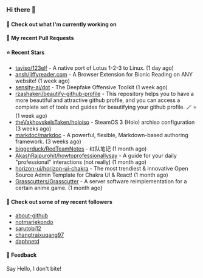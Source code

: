 ### Hi there 👋

#### 👷 Check out what I'm currently working on

#### 🔨 My recent Pull Requests


#### ⭐ Recent Stars

- [taviso/123elf](https://github.com/taviso/123elf) - A native port of Lotus 1-2-3 to Linux. (1 day ago)
- [ansh/jiffyreader.com](https://github.com/ansh/jiffyreader.com) - A Browser Extension for Bionic Reading on ANY website! (1 week ago)
- [sensity-ai/dot](https://github.com/sensity-ai/dot) - The Deepfake Offensive Toolkit (1 week ago)
- [rzashakeri/beautify-github-profile](https://github.com/rzashakeri/beautify-github-profile) - This repository helps you to have a more beautiful and attractive github profile, and you can access a complete set of tools and guides for beautifying your github profile. 🪄 ⭐ (1 week ago)
- [theVakhovskeIsTaken/holoiso](https://github.com/theVakhovskeIsTaken/holoiso) - SteamOS 3 (Holo) archiso configuration (3 weeks ago)
- [markdoc/markdoc](https://github.com/markdoc/markdoc) - A powerful, flexible, Markdown-based authoring framework. (3 weeks ago)
- [biggerduck/RedTeamNotes](https://github.com/biggerduck/RedTeamNotes) - 红队笔记 (1 month ago)
- [AkashRajpurohit/howtoprofessionallysay](https://github.com/AkashRajpurohit/howtoprofessionallysay) - A guide for your daily &#34;professional&#34; interactions (not really) (1 month ago)
- [horizon-ui/horizon-ui-chakra](https://github.com/horizon-ui/horizon-ui-chakra) - The most trendiest &amp; innovative Open Source Admin Template for Chakra UI &amp; React! (1 month ago)
- [Grasscutters/Grasscutter](https://github.com/Grasscutters/Grasscutter) - A server software reimplementation for a certain anime game. (1 month ago)

#### 👯 Check out some of my recent followers

- [about-github](https://github.com/about-github)
- [notmariekondo](https://github.com/notmariekondo)
- [sarutobi12](https://github.com/sarutobi12)
- [changtraixuqang97](https://github.com/changtraixuqang97)
- [daphnetd](https://github.com/daphnetd)

#### 💬 Feedback

Say Hello, I don't bite!
